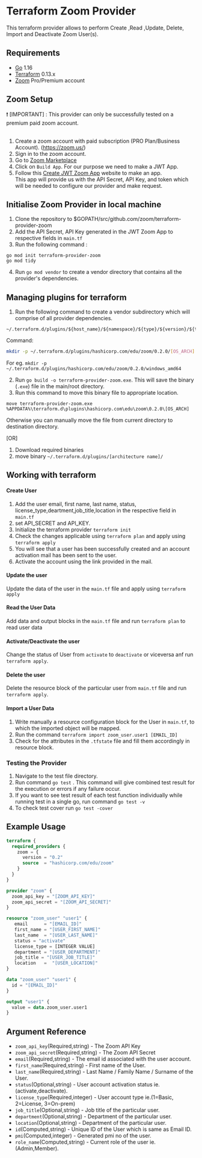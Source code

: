 # Terraform Zoom Provider

This terraform provider allows to perform Create ,Read ,Update, Delete, Import and Deactivate Zoom User(s). 


## Requirements

* [Go](https://golang.org/doc/install) 1.16 <br>
* [Terraform](https://www.terraform.io/downloads.html) 0.13.x <br/>
* [Zoom](https://zoom.us/) Pro/Premium account 


## Zoom Setup
 :heavy_exclamation_mark:  [IMPORTANT] : This provider can only be successfully tested on a premium paid zoom account. <br><br>

1. Create a zoom account with paid subscription (PRO Plan/Business Account). (https://zoom.us/)<br>
2. Sign in to the zoom account.<br>
3. Go to [Zoom Marketplace](https://marketplace.zoom.us/)<br>
4. Click on `Build App`. For our purpose we need to make a JWT App. <br>
5. Follow this [Create JWT Zoom App](https://marketplace.zoom.us/docs/guides/build/jwt-app) website to make an app. <br>
This app will provide us with the API Secret, API Key, and token which will be needed to configure our provider and make request. <br>


## Initialise Zoom Provider in local machine 
1. Clone the repository  to $GOPATH/src/github.com/zoom/terraform-provider-zoom <br>
2. Add the API Secret, API Key  generated in the JWT Zoom App to respective fields in `main.tf` <br>
3. Run the following command :
 ```golang
go mod init terraform-provider-zoom
go mod tidy
```
4. Run `go mod vendor` to create a vendor directory that contains all the provider's dependencies. <br>

## Managing plugins for terraform
1. Run the following command to create a vendor subdirectory which will comprise of  all provider dependencies. <br>
```
~/.terraform.d/plugins/${host_name}/${namespace}/${type}/${version}/${target}
``` 
Command: 
```bash
mkdir -p ~/.terraform.d/plugins/hashicorp.com/edu/zoom/0.2.0/[OS_ARCH]
```
For eg. `mkdir -p ~/.terraform.d/plugins/hashicorp.com/edu/zoom/0.2.0/windows_amd64`<br>

2. Run `go build -o terraform-provider-zoom.exe`. This will save the binary (`.exe`) file in the main/root directory. <br>
3. Run this command to move this binary file to appropriate location.
 ```
 move terraform-provider-zoom.exe %APPDATA%\terraform.d\plugins\hashicorp.com\edu\zoom\0.2.0\[OS_ARCH]
 ``` 
Otherwise you can manually move the file from current directory to destination directory.<br>


[OR]

1. Download required binaries <br>
2. move binary `~/.terraform.d/plugins/[architecture name]/`


## Working with terraform

#### Create User
1. Add the user email, first name, last name, status, license_type,deartment,job_title,location in the respective field in `main.tf`
2. set API_SECRET and API_KEY.
3. Initialize the terraform provider `terraform init`
4. Check the changes applicable using `terraform plan` and apply using `terraform apply`
5. You will see that a user has been successfully created and an account activation mail has been sent to the user.
6. Activate the account using the link provided in the mail.

#### Update the user
Update the data of the user in the `main.tf` file and apply using `terraform apply`

#### Read the User Data
Add data and output blocks in the `main.tf` file and run `terraform plan` to read user data

#### Activate/Deactivate the user
Change the status of User from `activate` to `deactivate` or viceversa anf run `terraform apply`.

#### Delete the user
Delete the resource block of the particular user from `main.tf` file and run `terraform apply`.

#### Import a User Data
1. Write manually a resource configuration block for the User in `main.tf`, to which the imported object will be mapped.
2. Run the command `terraform import zoom_user.user1 [EMAIL_ID]`
3. Check for the attributes in the `.tfstate` file and fill them accordingly in resource block.


### Testing the Provider
1. Navigate to the test file directory.
2. Run command `go test` . This command will give combined test result for the execution or errors if any failure occur.
3. If you want to see test result of each test function individually while running test in a single go, run command `go test -v`
4. To check test cover run `go test -cover`


## Example Usage
```terraform
terraform {
  required_providers {
    zoom = {
      version = "0.2"
      source  = "hashicorp.com/edu/zoom"
    }
  }
}

provider "zoom" {
  zoom_api_key = "[ZOOM_API_KEY]"
  zoom_api_secret = "[ZOOM_API_SECRET]"
}

resource "zoom_user" "user1" {
   email      = "[EMAIL_ID]"
   first_name = "[USER_FIRST_NAME]"
   last_name  = "[USER_LAST_NAME]"
   status = "activate"
   license_type = [INTEGER VALUE]
   department = "[USER_DEPARTMENT]"
   job_title = "[USER_JOB_TITLE]"
   location   =  "[USER_LOCATION]"
}

data "zoom_user" "user1" {
  id = "[EMAIL_ID]"
}

output "user1" {
  value = data.zoom_user.user1
}
```

## Argument Reference

* `zoom_api_key`(Required,string)     - The Zoom API Key
* `zoom_api_secret`(Required,string)  - The Zoom API Secret
* `email`(Required,string)      - The email id associated with the user account.
* `first_name`(Required,string) - First name of the User.
* `last_name`(Required,string)  - Last Name / Family Name / Surname of the User.
* `status`(Optional,string)     - User account activation status ie.(activate,deactivate).
* `license_type`(Required,integer)       - User account type ie.(1=Basic, 2=License, 3=On-prem)
* `job_title`(Optional,string)         - Job title of the particular user.
* `department`(Optional,string)         - Department of the particular user.
* `location`(Optional,string)         - Department of the particular user.
* `id`(Computed,string)         - Unique ID of the User which is same as Email ID.
* `pmi`(Computed,integer)         - Generated pmi no of the user.
* `role_name`(Computed,string)         - Current role of the user ie.(Admin,Member).















